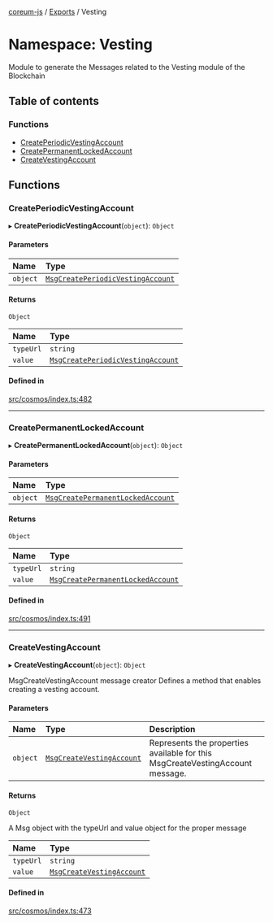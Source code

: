[coreum-js](../README.md) / [Exports](../modules.md) / Vesting

# Namespace: Vesting

Module to generate the Messages related to the Vesting module of the Blockchain

## Table of contents

### Functions

- [CreatePeriodicVestingAccount](Vesting.md#createperiodicvestingaccount)
- [CreatePermanentLockedAccount](Vesting.md#createpermanentlockedaccount)
- [CreateVestingAccount](Vesting.md#createvestingaccount)

## Functions

### CreatePeriodicVestingAccount

▸ **CreatePeriodicVestingAccount**(`object`): `Object`

#### Parameters

| Name | Type |
| :------ | :------ |
| `object` | [`MsgCreatePeriodicVestingAccount`](../interfaces/internal_.MsgCreatePeriodicVestingAccount.md) |

#### Returns

`Object`

| Name | Type |
| :------ | :------ |
| `typeUrl` | `string` |
| `value` | [`MsgCreatePeriodicVestingAccount`](internal_.md#msgcreateperiodicvestingaccount) |

#### Defined in

[src/cosmos/index.ts:482](https://github.com/PulsaraIO/coreum-js/blob/37352c6/src/cosmos/index.ts#L482)

___

### CreatePermanentLockedAccount

▸ **CreatePermanentLockedAccount**(`object`): `Object`

#### Parameters

| Name | Type |
| :------ | :------ |
| `object` | [`MsgCreatePermanentLockedAccount`](../interfaces/internal_.MsgCreatePermanentLockedAccount.md) |

#### Returns

`Object`

| Name | Type |
| :------ | :------ |
| `typeUrl` | `string` |
| `value` | [`MsgCreatePermanentLockedAccount`](internal_.md#msgcreatepermanentlockedaccount) |

#### Defined in

[src/cosmos/index.ts:491](https://github.com/PulsaraIO/coreum-js/blob/37352c6/src/cosmos/index.ts#L491)

___

### CreateVestingAccount

▸ **CreateVestingAccount**(`object`): `Object`

MsgCreateVestingAccount message creator
Defines a method that enables creating a vesting account.

#### Parameters

| Name | Type | Description |
| :------ | :------ | :------ |
| `object` | [`MsgCreateVestingAccount`](../interfaces/internal_.MsgCreateVestingAccount.md) | Represents the properties available for this MsgCreateVestingAccount message. |

#### Returns

`Object`

A Msg object with the typeUrl and value object for the proper message

| Name | Type |
| :------ | :------ |
| `typeUrl` | `string` |
| `value` | [`MsgCreateVestingAccount`](internal_.md#msgcreatevestingaccount) |

#### Defined in

[src/cosmos/index.ts:473](https://github.com/PulsaraIO/coreum-js/blob/37352c6/src/cosmos/index.ts#L473)
